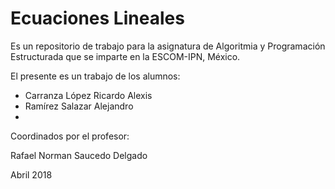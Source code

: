 # Ecuaciones Lineales

Es un repositorio de trabajo para la asignatura de 
Algoritmia y Programación Estructurada 
que se imparte en la ESCOM-IPN, México.

El presente es un trabajo de los alumnos:

* Carranza López Ricardo Alexis
* Ramírez Salazar Alejandro
*

Coordinados por el profesor:

Rafael Norman Saucedo Delgado

Abril 2018

